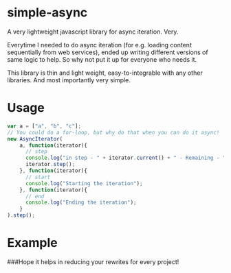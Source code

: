 simple-async
============

A very lightweight javascript library for async iteration. Very.

Everytime I needed to do async iteration (for e.g. loading content sequentially from web services), ended up writing different versions of same logic to help. So why not put it up for everyone who needs it.

This library is thin and light weight, easy-to-integrable with any other libraries. And most importantly very simple.

Usage
=====

```js
var a = ["a", "b", "c"];
// You could do a for-loop, but why do that when you can do it async!
new AsyncIterator(
    a, function(iterator){
      // step
      console.log("in step - " + iterator.current() + " - Remaining - " + iterator.remaining());
      iterator.step();
    }, function(iterator){
      // start
      console.log("Starting the iteration");
    }, function(iterator){
      // end
      console.log("Ending the iteration");
    }
).step();

```

Example
======




###Hope it helps in reducing your rewrites for every project!
